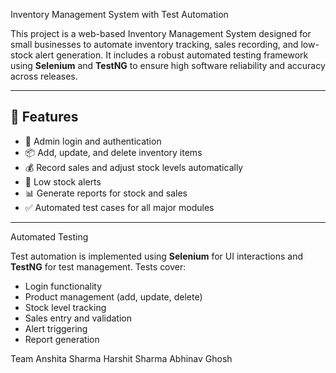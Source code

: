 Inventory Management System with Test Automation

This project is a web-based Inventory Management System designed for small businesses to automate inventory tracking, sales recording, and low-stock alert generation. It includes a robust automated testing framework using **Selenium** and **TestNG** to ensure high software reliability and accuracy across releases.

---

## 📌 Features

- 🔐 Admin login and authentication
- 📦 Add, update, and delete inventory items
- 💰 Record sales and adjust stock levels automatically
- 🚨 Low stock alerts
- 📊 Generate reports for stock and sales
- ✅ Automated test cases for all major modules

---
Automated Testing

Test automation is implemented using **Selenium** for UI interactions and **TestNG** for test management. Tests cover:

- Login functionality
- Product management (add, update, delete)
- Stock level tracking
- Sales entry and validation
- Alert triggering
- Report generation

Team
Anshita Sharma 
Harshit Sharma
Abhinav Ghosh
